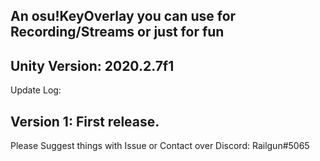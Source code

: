 An osu!KeyOverlay you can use for Recording/Streams or just for fun
---------------------------
Unity Version: 2020.2.7f1
---------------------------
Update Log:

Version 1:
First release.
---------------------------
Please Suggest things with Issue or Contact over Discord: Railgun#5065
